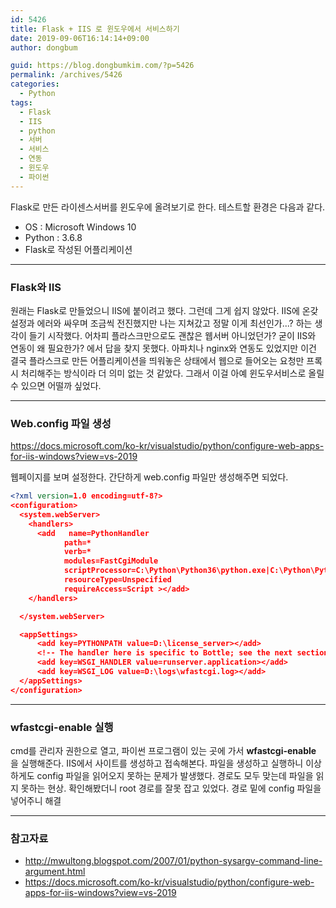```yaml
---
id: 5426
title: Flask + IIS 로 윈도우에서 서비스하기
date: 2019-09-06T16:14:14+09:00
author: dongbum

guid: https://blog.dongbumkim.com/?p=5426
permalink: /archives/5426
categories:
  - Python
tags:
  - Flask
  - IIS
  - python
  - 서버
  - 서비스
  - 연동
  - 윈도우
  - 파이썬
---
```

Flask로 만든 라이센스서버를 윈도우에 올려보기로 한다. 테스트할 환경은 다음과 같다.

  * OS : Microsoft Windows 10
  * Python : 3.6.8
  * Flask로 작성된 어플리케이션

---

### Flask와 IIS

원래는 Flask로 만들었으니 IIS에 붙이려고 했다. 그런데 그게 쉽지 않았다. IIS에 온갖 설정과 에러와 싸우며 조금씩 전진했지만 나는 지쳐갔고 정말 이게 최선인가...? 하는 생각이 들기 시작했다. 어차피 플라스크만으로도 괜찮은 웹서버 아니었던가? 굳이 IIS와 연동이 왜 필요한가? 에서 답을 찾지 못했다. 아파치나 nginx와 연동도 있었지만 이건 결국 플라스크로 만든 어플리케이션을 띄워놓은 상태에서 웹으로 들어오는 요청만 프록시 처리해주는 방식이라 더 의미 없는 것 같았다. 그래서 이걸 아예 윈도우서비스로 올릴 수 있으면 어떨까 싶었다.

---

### Web.config 파일 생성

<https://docs.microsoft.com/ko-kr/visualstudio/python/configure-web-apps-for-iis-windows?view=vs-2019>

웹페이지를 보며 설정한다. 간단하게 web.config 파일만 생성해주면 되었다.
```XML
<?xml version=1.0 encoding=utf-8?>
<configuration>
  <system.webServer>
    <handlers>
      <add   name=PythonHandler
            path=*
            verb=*
            modules=FastCgiModule
            scriptProcessor=C:\Python\Python36\python.exe|C:\Python\Python36\Lib\site-packages\wfastcgi.py
            resourceType=Unspecified
            requireAccess=Script ></add>
    </handlers>

  </system.webServer>

  <appSettings>
      <add key=PYTHONPATH value=D:\license_server></add>
      <!-- The handler here is specific to Bottle; see the next section. -->
      <add key=WSGI_HANDLER value=runserver.application></add>
      <add key=WSGI_LOG value=D:\logs\wfastcgi.log></add>
  </appSettings>
</configuration>
```
---

### wfastcgi-enable 실행

cmd를 관리자 권한으로 열고, 파이썬 프로그램이 있는 곳에 가서 **wfastcgi-enable** 을 실행해준다. IIS에서 사이트를 생성하고 접속해본다. 파일을 생성하고 실행하니 이상하게도 config 파일을 읽어오지 못하는 문제가 발생했다. 경로도 모두 맞는데 파일을 읽지 못하는 현상. 확인해봤더니 root 경로를 잘못 잡고 있었다. 경로 밑에 config 파일을 넣어주니 해결

---

### 참고자료

  * <http://mwultong.blogspot.com/2007/01/python-sysargv-command-line-argument.html>
  * <https://docs.microsoft.com/ko-kr/visualstudio/python/configure-web-apps-for-iis-windows?view=vs-2019>
